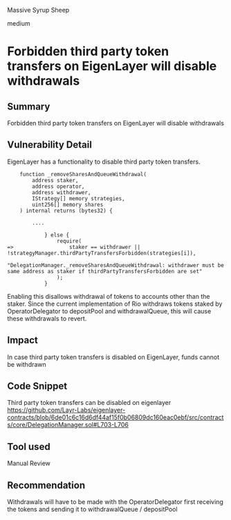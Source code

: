 Massive Syrup Sheep

medium

# Forbidden third party token transfers on EigenLayer will disable withdrawals

## Summary
Forbidden third party token transfers on EigenLayer will disable withdrawals

## Vulnerability Detail
EigenLayer has a functionality to disable third party token transfers.

```solidity
    function _removeSharesAndQueueWithdrawal(
        address staker, 
        address operator,
        address withdrawer,
        IStrategy[] memory strategies, 
        uint256[] memory shares
    ) internal returns (bytes32) {
    
        ....

            } else {
                require(
=>                  staker == withdrawer || !strategyManager.thirdPartyTransfersForbidden(strategies[i]),
                    "DelegationManager._removeSharesAndQueueWithdrawal: withdrawer must be same address as staker if thirdPartyTransfersForbidden are set"
                );
            }
```

Enabling this disallows withdrawal of tokens to accounts other than the staker. Since the current implementation of Rio withdraws tokens staked by OperatorDelegator to depositPool and withdrawalQueue, this will cause these withdrawals to revert.

## Impact
In case third party token transfers is disabled on EigenLayer, funds cannot be withdrawn

## Code Snippet
Third party token transfers can be disabled on eigenlayer
https://github.com/Layr-Labs/eigenlayer-contracts/blob/6de01c6c16d6df44af15f0b06809dc160eac0ebf/src/contracts/core/DelegationManager.sol#L703-L706

## Tool used

Manual Review

## Recommendation
Withdrawals will have to be made with the OperatorDelegator first receiving the tokens and sending it to withdrawalQueue / depositPool
